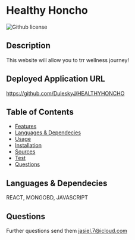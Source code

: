 # Healthy Honcho

  ![Github license](https://img.shields.io/badge/license-MIT-blue.svg)

  ## Description

  This website will allow you to trr wellness journey!

  ## Deployed Application URL
  
  https://github.com/DuleskyJ/HEALTHYHONCHO

  ## Table of Contents

  * [Features](#features)
  * [Languages & Dependecies](#languagesanddependencies)
  * [Usage](#usage)
  * [Installation](#installation)
  * [Sources](#sources)
  * [Test](#test)
  * [Questions](#questions)

  

  ## Languages & Dependecies

  REACT, MONGOBD, JAVASCRIPT

  

  ## Questions 

  Further questions send them [jasiel.7@icloud.com](mailto:jasiel.7@icloud.com?subject=[GitHub%20Dev20Connect])